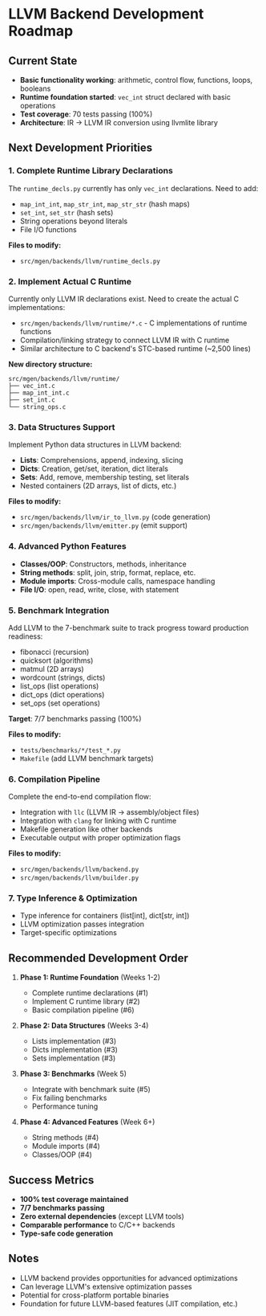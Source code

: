 # LLVM Backend Development Roadmap

## Current State

- **Basic functionality working**: arithmetic, control flow, functions, loops, booleans
- **Runtime foundation started**: `vec_int` struct declared with basic operations
- **Test coverage**: 70 tests passing (100%)
- **Architecture**: IR → LLVM IR conversion using llvmlite library

## Next Development Priorities

### 1. Complete Runtime Library Declarations

The `runtime_decls.py` currently has only `vec_int` declarations. Need to add:

- `map_int_int`, `map_str_int`, `map_str_str` (hash maps)
- `set_int`, `set_str` (hash sets)
- String operations beyond literals
- File I/O functions

**Files to modify:**
- `src/mgen/backends/llvm/runtime_decls.py`

### 2. Implement Actual C Runtime

Currently only LLVM IR declarations exist. Need to create the actual C implementations:

- `src/mgen/backends/llvm/runtime/*.c` - C implementations of runtime functions
- Compilation/linking strategy to connect LLVM IR with C runtime
- Similar architecture to C backend's STC-based runtime (~2,500 lines)

**New directory structure:**
```
src/mgen/backends/llvm/runtime/
├── vec_int.c
├── map_int_int.c
├── set_int.c
└── string_ops.c
```

### 3. Data Structures Support

Implement Python data structures in LLVM backend:

- **Lists**: Comprehensions, append, indexing, slicing
- **Dicts**: Creation, get/set, iteration, dict literals
- **Sets**: Add, remove, membership testing, set literals
- Nested containers (2D arrays, list of dicts, etc.)

**Files to modify:**
- `src/mgen/backends/llvm/ir_to_llvm.py` (code generation)
- `src/mgen/backends/llvm/emitter.py` (emit support)

### 4. Advanced Python Features

- **Classes/OOP**: Constructors, methods, inheritance
- **String methods**: split, join, strip, format, replace, etc.
- **Module imports**: Cross-module calls, namespace handling
- **File I/O**: open, read, write, close, with statement

### 5. Benchmark Integration

Add LLVM to the 7-benchmark suite to track progress toward production readiness:

- fibonacci (recursion)
- quicksort (algorithms)
- matmul (2D arrays)
- wordcount (strings, dicts)
- list_ops (list operations)
- dict_ops (dict operations)
- set_ops (set operations)

**Target**: 7/7 benchmarks passing (100%)

**Files to modify:**
- `tests/benchmarks/*/test_*.py`
- `Makefile` (add LLVM benchmark targets)

### 6. Compilation Pipeline

Complete the end-to-end compilation flow:

- Integration with `llc` (LLVM IR → assembly/object files)
- Integration with `clang` for linking with C runtime
- Makefile generation like other backends
- Executable output with proper optimization flags

**Files to modify:**
- `src/mgen/backends/llvm/backend.py`
- `src/mgen/backends/llvm/builder.py`

### 7. Type Inference & Optimization

- Type inference for containers (list[int], dict[str, int])
- LLVM optimization passes integration
- Target-specific optimizations

## Recommended Development Order

1. **Phase 1: Runtime Foundation** (Weeks 1-2)
   - Complete runtime declarations (#1)
   - Implement C runtime library (#2)
   - Basic compilation pipeline (#6)

2. **Phase 2: Data Structures** (Weeks 3-4)
   - Lists implementation (#3)
   - Dicts implementation (#3)
   - Sets implementation (#3)

3. **Phase 3: Benchmarks** (Week 5)
   - Integrate with benchmark suite (#5)
   - Fix failing benchmarks
   - Performance tuning

4. **Phase 4: Advanced Features** (Week 6+)
   - String methods (#4)
   - Module imports (#4)
   - Classes/OOP (#4)

## Success Metrics

- **100% test coverage maintained**
- **7/7 benchmarks passing**
- **Zero external dependencies** (except LLVM tools)
- **Comparable performance** to C/C++ backends
- **Type-safe code generation**

## Notes

- LLVM backend provides opportunities for advanced optimizations
- Can leverage LLVM's extensive optimization passes
- Potential for cross-platform portable binaries
- Foundation for future LLVM-based features (JIT compilation, etc.)

